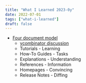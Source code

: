 ```yaml
---
title: "What I Learned 2023-0y"
date: 2022-07-01
tags: ["what-i-learned"]
draft: false
---
```


- [Four document model](https://documentation.divio.com/)
	- [ycombinator discussion](https://news.ycombinator.com/item?id=36610846)
	- Tutorials - Learning
	- How-To Guides - Tasks
	- Explanations - Understanding
	- References - Information
	- Homepages - Convincing
	- Release Notes - Diffing

	